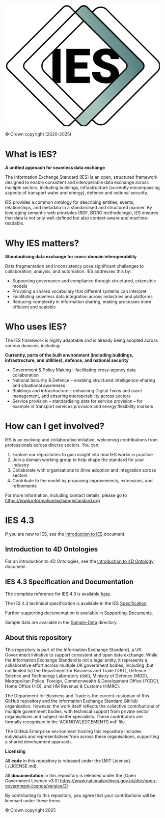![IES Logo](./assets/img/IES-logo-dark.png)

© Crown copyright (2020-2025)

# What is IES?

**A unified approach for seamless data exchange**

The Information Exchange Standard (IES) is an open, structured framework designed to enable consistent and interoperable data exchange across multiple sectors, including buildings, infrastructure (currently encompassing aspects of transport water and energy), defence and national security.

IES provides a common ontology for describing entities, events, relationships, and metadata in a standardised and structured manner. By leveraging semantic web principles (RDF, BORO methodology), IES ensures that data is not only well-defined but also context-aware and machine-readable.

# Why IES matters?

**Standardising data exchange for cross-domain interoperability**

Data fragmentation and inconsistency pose significant challenges to collaboration, analysis, and automation. IES addresses this by:

- Supporting governance and compliance through structured, extensible models
- Providing a shared vocabulary that different systems can interpret
- Facilitating seamless data integration across industries and platforms
- Reducing complexity in information sharing, making processes more efficient and scalable

# Who uses IES?

The IES framework is highly adaptable and is already being adopted across various domains, including:

**Currently, parts of the built environment (including buildings, infrastructure, and utilities), defence, and national security**

- Government & Policy Making – facilitating cross-agency data collaboration
- National Security & Defence – enabling structured intelligence-sharing and situational awareness
- Buildings and infrastructure – enhancing Digital Twins and asset management, and ensuring interoperability across sectors
- Service provision – standardising data for service provision – for example in transport services provision and energy flexibility markets

# How can I get involved?

IES is an evolving and collaborative initiative, welcoming contributions from professionals across diverse sectors. You can:

1. Explore our repositories to gain insight into how IES works in practice
2. Join a domain working group to help shape the standard for your industry
3. Collaborate with organisations to drive adoption and integration across sectors
4. Contribute to the model by proposing improvements, extensions, and refinements

For more information, including contact details, please go to https://www.informationexchangestandard.org

# IES 4.3

If you are new to IES, see the [Introduction to IES][intro] document.

## Introduction to 4D Ontologies

For an introduction to 4D Ontologies, see the [Introduction to 4D Ontology][4d-ontology-intro] document.

## IES 4.3 Specification and Documentation

The complete reference for IES 4.3 is available [here][ies.md].

The IES 4.3 technical specification is available in the IES [Specification][specification].

Further supporting documentation is available in [Supporting-Documents][supporting-docs].

Sample data are available in the [Sample-Data][sample-data] directory.


## About this repository
 
This repository is part of the Information Exchange Standard), a UK Government initiative to support consistent and open data exchange. While the Information Exchange Standard is not a legal entity, it represents a collaborative effort across multiple UK government bodies, including (but not limited to) the Department for Business and Trade (DBT), Defence Science and Technology Laboratory (dstl), Ministry of Defence (MOD), Metropolitan Police, Foreign, Commonwealth & Development Office (FCDO), Home Office (HO), and HM Revenue & Customs (HMRC).
 
The Department for Business and Trade is the current custodian of this GitHub repository and the Information Exchange Standard GitHub organisation. However, the work itself reflects the collective contributions of multiple government bodies, with technical support from private sector organisations and subject matter specialists. These contributors are formally recognised in the ‘ACKNOWLEDGEMENTS.md’ file.
 
The GitHub Enterprise environment hosting this repository includes individuals and representatives from across these organisations, supporting a shared development approach.
 
**Licensing**

All **code** in this repository is released under the [MIT License]. (./LICENSE.md).

All **documentation** in this repository is released under the [Open Government Licence v3.0] https://www.nationalarchives.gov.uk/doc/open-government-licence/version/3/
 
By contributing to this repository, you agree that your contributions will be licensed under these terms.

© Crown copyright 2025

[4d-ontology-intro]: ./v4.3/docs/4dOntologyIntro.md
[ies.md]: ./v4.3/docs/ies.md
[intro]: ./v4.3/docs/introduction.md
[mit-license]: ./LICENSE.md
[sample-data]: ./v4.3/Sample-Data
[specification]: ./v4.3/Specification
[supporting-docs]: ./v4.3/Supporting-Documents


